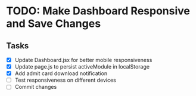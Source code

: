# TODO: Make Dashboard Responsive and Save Changes

## Tasks
- [x] Update Dashboard.jsx for better mobile responsiveness
- [x] Update page.js to persist activeModule in localStorage
- [x] Add admit card download notification
- [ ] Test responsiveness on different devices
- [ ] Commit changes
